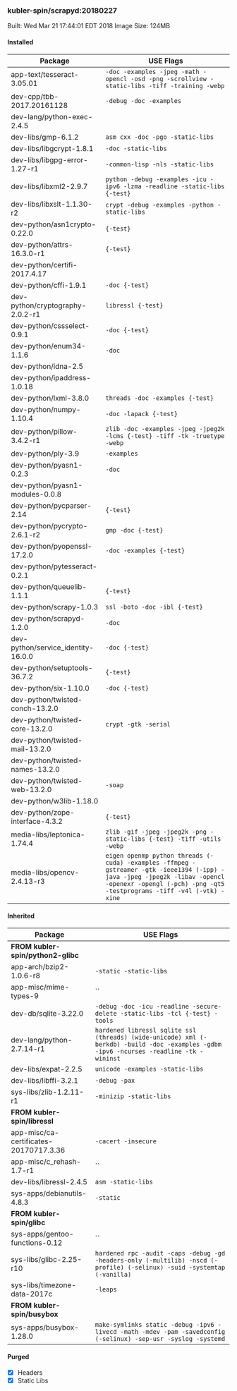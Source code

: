 ### kubler-spin/scrapyd:20180227

Built: Wed Mar 21 17:44:01 EDT 2018
Image Size: 124MB

#### Installed
Package | USE Flags
--------|----------
app-text/tesseract-3.05.01 | `-doc -examples -jpeg -math -opencl -osd -png -scrollview -static-libs -tiff -training -webp`
dev-cpp/tbb-2017.20161128 | `-debug -doc -examples`
dev-lang/python-exec-2.4.5 | ` `
dev-libs/gmp-6.1.2 | `asm cxx -doc -pgo -static-libs`
dev-libs/libgcrypt-1.8.1 | `-doc -static-libs`
dev-libs/libgpg-error-1.27-r1 | `-common-lisp -nls -static-libs`
dev-libs/libxml2-2.9.7 | `python -debug -examples -icu -ipv6 -lzma -readline -static-libs {-test}`
dev-libs/libxslt-1.1.30-r2 | `crypt -debug -examples -python -static-libs`
dev-python/asn1crypto-0.22.0 | `{-test}`
dev-python/attrs-16.3.0-r1 | `{-test}`
dev-python/certifi-2017.4.17 | ` `
dev-python/cffi-1.9.1 | `-doc {-test}`
dev-python/cryptography-2.0.2-r1 | `libressl {-test}`
dev-python/cssselect-0.9.1 | `-doc {-test}`
dev-python/enum34-1.1.6 | `-doc`
dev-python/idna-2.5 | ` `
dev-python/ipaddress-1.0.18 | ` `
dev-python/lxml-3.8.0 | `threads -doc -examples {-test}`
dev-python/numpy-1.10.4 | `-doc -lapack {-test}`
dev-python/pillow-3.4.2-r1 | `zlib -doc -examples -jpeg -jpeg2k -lcms {-test} -tiff -tk -truetype -webp`
dev-python/ply-3.9 | `-examples`
dev-python/pyasn1-0.2.3 | `-doc`
dev-python/pyasn1-modules-0.0.8 | ` `
dev-python/pycparser-2.14 | `{-test}`
dev-python/pycrypto-2.6.1-r2 | `gmp -doc {-test}`
dev-python/pyopenssl-17.2.0 | `-doc -examples {-test}`
dev-python/pytesseract-0.2.1 | ` `
dev-python/queuelib-1.1.1 | `{-test}`
dev-python/scrapy-1.0.3 | `ssl -boto -doc -ibl {-test}`
dev-python/scrapyd-1.2.0 | `-doc`
dev-python/service_identity-16.0.0 | `-doc {-test}`
dev-python/setuptools-36.7.2 | `{-test}`
dev-python/six-1.10.0 | `-doc {-test}`
dev-python/twisted-conch-13.2.0 | ` `
dev-python/twisted-core-13.2.0 | `crypt -gtk -serial`
dev-python/twisted-mail-13.2.0 | ` `
dev-python/twisted-names-13.2.0 | ` `
dev-python/twisted-web-13.2.0 | `-soap`
dev-python/w3lib-1.18.0 | ` `
dev-python/zope-interface-4.3.2 | `{-test}`
media-libs/leptonica-1.74.4 | `zlib -gif -jpeg -jpeg2k -png -static-libs {-test} -tiff -utils -webp`
media-libs/opencv-2.4.13-r3 | `eigen openmp python threads (-cuda) -examples -ffmpeg -gstreamer -gtk -ieee1394 (-ipp) -java -jpeg -jpeg2k -libav -opencl -openexr -opengl (-pch) -png -qt5 -testprograms -tiff -v4l (-vtk) -xine`
#### Inherited
Package | USE Flags
--------|----------
**FROM kubler-spin/python2-glibc** |
app-arch/bzip2-1.0.6-r8 | `-static -static-libs`
app-misc/mime-types-9 | ``
dev-db/sqlite-3.22.0 | `-debug -doc -icu -readline -secure-delete -static-libs -tcl {-test} -tools`
dev-lang/python-2.7.14-r1 | `hardened libressl sqlite ssl (threads) (wide-unicode) xml (-berkdb) -build -doc -examples -gdbm -ipv6 -ncurses -readline -tk -wininst`
dev-libs/expat-2.2.5 | `unicode -examples -static-libs`
dev-libs/libffi-3.2.1 | `-debug -pax`
sys-libs/zlib-1.2.11-r1 | `-minizip -static-libs`
**FROM kubler-spin/libressl** |
app-misc/ca-certificates-20170717.3.36 | `-cacert -insecure`
app-misc/c_rehash-1.7-r1 | ``
dev-libs/libressl-2.4.5 | `asm -static-libs`
sys-apps/debianutils-4.8.3 | `-static`
**FROM kubler-spin/glibc** |
sys-apps/gentoo-functions-0.12 | ``
sys-libs/glibc-2.25-r10 | `hardened rpc -audit -caps -debug -gd -headers-only (-multilib) -nscd (-profile) (-selinux) -suid -systemtap (-vanilla)`
sys-libs/timezone-data-2017c | `-leaps`
**FROM kubler-spin/busybox** |
sys-apps/busybox-1.28.0 | `make-symlinks static -debug -ipv6 -livecd -math -mdev -pam -savedconfig (-selinux) -sep-usr -syslog -systemd`
#### Purged
- [x] Headers
- [x] Static Libs
